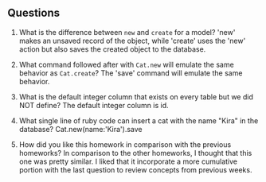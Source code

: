 ## Questions

1. What is the difference between `new` and `create` for a model?
'new' makes an unsaved record of the object, while 'create' uses the 'new' action but also saves the created object to the database.

2. What command followed after with `Cat.new` will emulate the same behavior as `Cat.create`?
The 'save' command will emulate the same behavior.

3. What is the default integer column that exists on every table but we did NOT define?
The default integer column is id.

4. What single line of ruby code can insert a cat with the name "Kira" in the database?
Cat.new(name:'Kira').save

5. How did you like this homework in comparison with the previous homeworks?
In comparison to the other homeworks, I thought that this one was pretty similar. I liked that it incorporate a more cumulative portion with the last question to review concepts from previous weeks.
